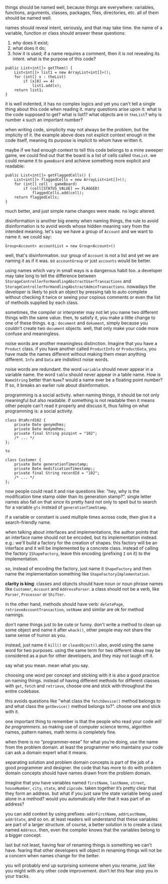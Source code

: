 things should be named well, because things are everywhere: variables, functions, arguments, classes, packages, files, directories, etc. all of them should be named well.

names should reveal intent, seriously, and that may take time. the name of a variable, function or class should answer these questions:
1. why does it exist;
2. what does it do;
3. how it is used;
if a name requires a comment, then it is not revealing its intent.
what is the purpose of this code?
```
public List<int[]> getThem() {
	List<int[]> list1 = new ArrayList<int[]>();
	for (int[] x : theList)
		if (x[0] == 4)
			list1.add(x);
	return list1;
}
```
it is well indented, it has no complex logics and yet you can't tell a single thing about this code when reading it. many questions arise upon it: what is the code supposed to get? what is list1? what objects are in `theList`? why is number `4` such an important number?

when writing code, simplicity may not always be the problem, but the implicity of it. the example above does not explicit context enough in the code itself, meaning its purpose is implicit to whom have written it.

maybe if we had enough context to tell this code belongs to a mine sweeper game, we could find out that the board is a list of cells called `theList`. we could rename it to `gameBoard` and achieve something more explicit and readable:

```
public List<int[]> getFlaggedCells() {
	List<int[]> flaggedCells = new ArrayList<int[]>();
	for (int[] cell : gameBoard)
		if (cell[STATUS_VALUE] == FLAGGED)
			flaggedCells.add(cell);
	return flaggedCells;
}
```

much better, and just simple name changes were made. no logic altered.

disinformation is another big enemy when naming things, the rule to avoid disinformation is to avoid words whose hidden meaning vary from the intended meaning. let's say we have a group of `Account` and we want to name it. we could say:

`Group<Account> accountList = new Group<Account>()`

well, that's disinformation. our group of `Account` is not a list and yet we are naming it as if it was. so `accountGroup` or just `accounts` would be better.

using names which vary in small ways is a dangerous habit too. a developer may take long to tell the difference between `StorageControllerForHandlingAbstractUserTransactions` and `StorageControllerForHandlingAbstractAdminTransactions`. nowadays the developer is likely to pick an object by pressing tab to auto complete without checking it twice or seeing your copious comments or even the list of methods supplied by each class.

sometimes, the compiler or interpreter may not let you name two different things with the same value. then, to satisfy it, you make a little change to one of these things. e.g.: `document` and `dokument`, simply because you couldn't create two `document` objects. well, that only make your code more confuse and meaningless.

noise words are another meaningless distinction. Imagine that you have a `Product`
class. if you have another called `ProductInfo` or `ProductData`, you have made the names different without making them mean anything different. `Info` and `Data` are indistinct noise words.

noise words are redundant. the word `variable` should never appear in a variable
name. the word `table` should never appear in a table name. How is `NameString` better than `Name`? would a name ever be a floating point number? If so, it breaks an earlier rule about disinformation.

programming is a social activity. when naming things, it should be not only meaningful but also readable. if something is not readable then it means other people can't read it properly and discuss it, thus failing on what programming is: a social activity.
```
class DtaRcrd102 {
	private Date genymdhms;
	private Date modymdhms;
	private final String pszqint = "102";
	/* ... */
};

to

class Customer {
	private Date generationTimestamp;
	private Date modificationTimestamp;;
	private final String recordId = "102";
	/* ... */
};
```

now people could read it and rise questions like: "hey, why is the modification time stamp older than its generation stamp?". single letter names also fail on that since its pretty hard not only to spell but to search for a variable `gts` instead of `generationTimeStamp`.

if a variable or constant is used multiple times across code, then give it a search-friendly name.

when talking about interfaces and implementations, the author points that an interface name should not be encoded, but its implementation instead. e.g.: we'll build a factory for the creation of shapes. this factory will be an interface and it will be implemented by a concrete class. instead of calling the factory `IShapeFactory`, leave this encoding (prefixing `I` on it) to the implementation.

so, instead of encoding the factory, just name it `ShapeFactory` and then name the implementation something like `ShapeFactoryImplementation`.

**clarity is king**: classes and objects should have noun or noun phrase names like `Customer`, `Account` and `AddressParser`. a class should not be a verb, like `Parser`, `Processor` or `Shifter`.

in the other hand, methods should have verb: `deletePage`, `retrieveAccountTransaction`, `setName` and similar are ok for method namings.

don't name things just to be cute or funny. don't write a method to clean up some object and name it after `whack()`, other people may not share the same sense of humor as you. 

instead, just name it `kill()` or `cleanObject()`.also, avoid using the same word for two purposes. using the same term for two different ideas may be considered as a pun for other developers, and they may not laugh off it.

say what you mean. mean what you say.

choosing one word per concept and sticking with it is also a good practice on naming things. instead of having different methods for different classes with `get`, `fetch` and `retrieve`, choose one and stick with throughout the entire codebase.

this avoids questions like "what class the `fetchDevice()` method belongs to and what class the `getDevice()` method belongs to?". choose one and stick with it.

one important thing to remember is that the people who read your code *will be programmers*. so making use of computer science terms, algorithm names, pattern names, math terms is completely fine.

when there is no “programmer-eese” for what you’re doing, use the name from the problem domain. at least the programmer who maintains your code can ask a domain expert what it means.

separating solution and problem domain concepts is part of the job of a good programmer and designer. the code that has more to do with problem domain concepts
should have names drawn from the problem domain.

Imagine that you have variables named `firstName`, `lastName`, `street`, `houseNumber`, `city`, `state`, and `zipcode`. taken together it’s pretty clear that they form an address. but what if you just saw the state variable being used alone in a method? would you automatically infer that it was part of an address?

you can add context by using prefixes: `addrFirstName`, `addrLastName`, `addrState`, and so on. at least readers will understand that these variables are part of a larger structure. of course, a better solution is to create a class named `Address`. then, even the compiler knows that the variables belong to a bigger concept.

last but not least, having fear of renaming things is something we can't have. fearing that other developers will object in renaming things will not be a concern when names change for the better.

you will probably end up surprising someone when you rename, just like you might with any other code improvement. don't let this fear stop you in your tracks.